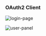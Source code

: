 <h3>OAuth2 Client</h3>

![login-page](https://image.ibb.co/dLciHH/2.jpg)

![user-panel](https://image.ibb.co/j76ojx/3.jpg)
